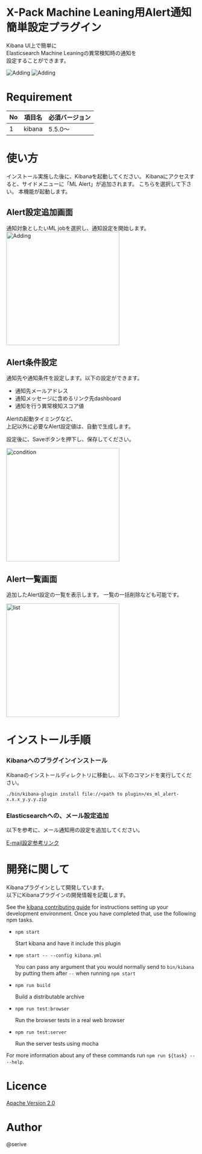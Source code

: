 X-Pack Machine Leaning用Alert通知簡単設定プラグイン
====

<style>
  .top {
    max-width: 70% !important;
  }
</style>

Kibana UI上で簡単に<br>
Elasticsearch Machine Leaningの異常検知時の通知を<br>
設定することができます。

<img src="https://raw.github.com/wiki/serive/es-ml-alert/images/ui/02_add_alert.png" alt="Adding"/>

<img src="https://raw.github.com/wiki/serive/es-ml-alert/images/ui/01_alert_list-mini.png" alt="Adding"/>

# Requirement

|No  |項目名  |必須バージョン |
|---|---|---|
|1|kibana|5.5.0～|

# 使い方

インストール実施した後に、Kibanaを起動してください。
Kibanaにアクセスすると、サイドメニューに「ML Alert」が追加されます。
こちらを選択して下さい。
本機能が起動します。

## Alert設定追加画面
通知対象としたいML jobを選択し、通知設定を開始します。
<img src="https://raw.github.com/wiki/serive/es-ml-alert/images/ui/02_add_alert.png" alt="Adding" style="width: 300px;"/>

## Alert条件設定
通知先や通知条件を設定します。以下の設定ができます。
+ 通知先メールアドレス
+ 通知メッセージに含めるリンク先dashboard
+ 通知を行う異常検知スコア値

Alertの起動タイミングなど、<br/>
上記以外に必要なAlert設定値は、自動で生成します。

設定後に、Saveボタンを押下し、保存してください。

<img src="https://raw.github.com/wiki/serive/es-ml-alert/images/ui/03_setting_condition.png" alt="condition" style="width: 300px;"/>

## Alert一覧画面
追加したAlert設定の一覧を表示します。
一覧の一括削除なども可能です。

<img src="https://raw.github.com/wiki/serive/es-ml-alert/images/ui/04_add_complete.png" alt="list" style="width: 300px;"/>

# インストール手順

### Kibanaへのプラグインインストール
Kibanaのインストールディレクトリに移動し、以下のコマンドを実行してください。

```
./bin/kibana-plugin install file://<path to plugin>/es_ml_alert-x.x.x_y.y.y.zip
```

### Elasticsearchへの、メール設定追加
以下を参考に、メール通知用の設定を追加してください。

[E-mail設定参考リンク](https://www.elastic.co/guide/en/elasticsearch/reference/current/notification-settings.html#email-notification-settings)

# 開発に関して

Kibanaプラグインとして開発しています。<br>
以下にKibanaプラグインの開発情報を記載します。

See the [kibana contributing guide](https://github.com/elastic/kibana/blob/master/CONTRIBUTING.md) for instructions setting up your development environment. Once you have completed that, use the following npm tasks.

  - `npm start`

    Start kibana and have it include this plugin

  - `npm start -- --config kibana.yml`

    You can pass any argument that you would normally send to `bin/kibana` by putting them after `--` when running `npm start`

  - `npm run build`

    Build a distributable archive

  - `npm run test:browser`

    Run the browser tests in a real web browser

  - `npm run test:server`

    Run the server tests using mocha

For more information about any of these commands run `npm run ${task} -- --help`.

# Licence

[Apache Version 2.0](https://github.com/serive/es-ml-alert/blob/master/LICENSE)

# Author
@serive
